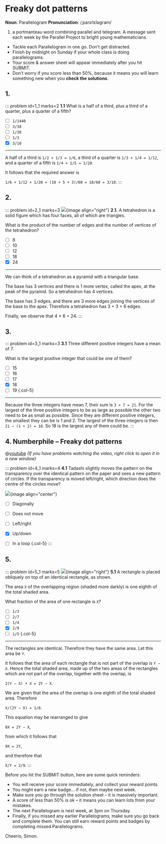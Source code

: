 # Freaky dot patterns

<div class="dictionary">

__Noun__: Parallelogram
__Pronunciation__: /ˌparəˈlɛləɡram/

1. a portmanteau word combining parallel and telegram. A message sent each
week by the Parallel Project to bright young mathematicians.

</div>

*	Tackle each Parallelogram in one go. Don’t get distracted.
*	Finish by midnight on Sunday if your whole class is doing parallelograms.
*	Your score & answer sheet will appear immediately after you hit SUBMIT.
*	Don’t worry if you score less than 50%, because it means you will learn something new when you __check the solutions__.


## 1.
<!--- 2015 (3) --->
::: problem id=1_1 marks=2
__1.1__ What is a half of a third, plus a third of a quarter, plus a quarter of a fifth?

* [ ] `1/1440`
* [ ] `3/38`
* [ ] `1/30`
* [ ] `1/3`
* [x] `3/10`

---

A half of a third is `1/2 × 1/3 = 1/6`, a third of a quarter is `1/3 × 1/4 = 1/12`, and a quarter of a fifth is `1/4 × 1/5 = 1/20`.  

It follows that the required answer is  

`1/6 + 1/12 + 1/20 = (10 + 5 + 3)/60 = 18/60 = 3/10`.
:::


## 2.
<!--- 2015 (7) --->
::: problem id=2_1 marks=3
![](/resources/9-46-freaky-dots/7-tetrahedon.jpg){image align="right"}
__2.1.__  A tetrahedron is a solid figure which has four faces, all of which are triangles.  

What is the product of the number of edges and the number of vertices of the tetrahedron?

* [ ] 8
* [ ] 10
* [ ] 12
* [ ] 18
* [x] 24

---

We can think of a tetrahedron as a pyramid with a triangular base.  

The base has 3 vertices and there is 1 more vertex, called the apex, at the peak of the pyramid. So a tetrahedron has 4 vertices.  

The base has 3 edges, and there are 3 more edges joining the vertices of the base to the apex. Therefore a tetrahedron has 3 + 3 = 6 edges.  

Finally, we observe that 4 × 6 = 24.
:::


## 3.
<!--- 2015 (11) --->
::: problem id=3_1 marks=3
__3.1__ Three different positive integers have a mean of 7.  

What is the largest positive integer that could be one of them?

* [ ] 15
* [ ] 16
* [ ] 17
* [x] 18
* [ ] 19
{.col-5}

---

Because the three integers have mean 7, their sum is `3 × 7 = 21`. For the largest of the three positive integers to be as large as possible the other two need to be as small as possible. Since they are different positive integers, the smallest they can be is 1 and 2. The largest of the three integers is then `21 − (1 + 2) = 18`. So 18 is the largest any of them could be.
:::


## 4. Numberphile – Freaky dot patterns

@[youtube](QAja2jp1VjE?end=420rel=0) _(If you have problems watching the video, right click to open it in a new window)_

::: problem id=4_1 marks=4
__4.1__ Tadashi slightly moves the pattern on the transparency over the identical pattern on the paper and sees a new pattern of circles. If the transparency is moved left/right, which direction does the centre of the circles move?

![](/resources/9-46-freaky-dots/20-pattern.jpg){image align="center"}

* [ ] Diagonally
* [ ] Does not move
* [ ] Left/right
* [x] Up/down
* [ ] In a loop
{.col-5}
:::


## 5.
<!--- 2015 (21) --->
::: problem id=5_1 marks=5
![](/resources/9-46-freaky-dots/21-rectangles.jpg){image align="right"}
__5.1__ A rectangle is placed obliquely on top of an identical rectangle, as shown.  

The area `X` of the overlapping region (shaded more darkly) is one eighth of the total shaded area.  

What fraction of the area of one rectangle is `X`?

* [ ] `1/3`
* [ ] `2/7`
* [ ] `1/4`
* [x] `2/9`
* [ ] `1/5`
{.col-5}

---

The rectangles are identical. Therefore they have the same area. Let this area be `Y`.  

It follows that the area of each rectangle that is not part of the overlap is `Y − X`. Hence the total shaded area, made up of the two areas of the rectangles which are not part of the overlap, together with the overlap, is  

`2(Y − X) + X = 2Y − X`.  

We are given that the area of the overlap is one eighth of the total shaded area. Therefore  

`X/(2Y − X) = 1/8`.  

This equation may be rearranged to give  

`8X = 2Y − X`,  

from which it follows that  

`9X = 2Y`,  

and therefore that  

`X/Y = 2/9`.
:::


Before you hit the SUBMIT button, here are some quick reminders:

*	You will receive your score immediately, and collect your reward points.
*	You might earn a new badge... if not, then maybe next week.
*	Make sure you go through the solution sheet – it is massively important.
*	A score of less than 50% is ok – it means you can learn lots from your mistakes.
*	The next Parallelogram is next week, at 3pm on Thursday.
*	Finally, if you missed any earlier Parallelograms, make sure you go back and complete them. You can still earn reward points and badges by completing missed Parallelograms.

Cheerio,
Simon.
